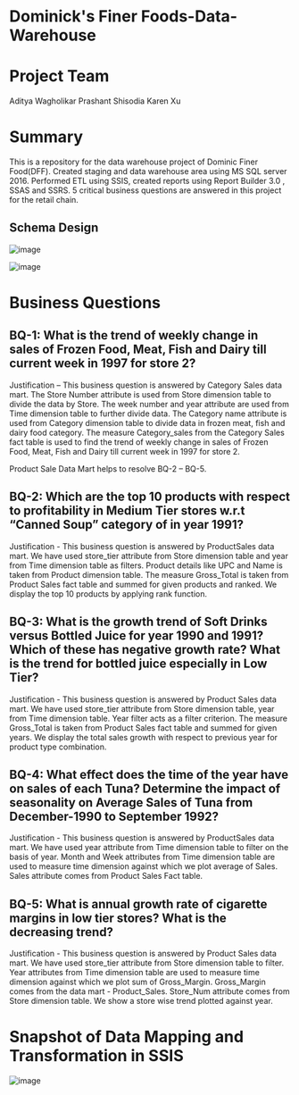 # Dominick's Finer Foods-Data-Warehouse
# Project Team
Aditya Wagholikar
Prashant Shisodia
Karen Xu

# Summary 
This is a repository for the data warehouse project of Dominic Finer Food(DFF). Created staging and data warehouse area  using MS SQL server 2016. Performed ETL using SSIS, created reports using Report Builder 3.0 , SSAS and SSRS.
5 critical business questions are answered in this project for the retail chain.

## Schema Design

![image](https://user-images.githubusercontent.com/4469379/44959165-18e5f180-aeb0-11e8-956d-de7b8bff348c.png)

![image](https://user-images.githubusercontent.com/4469379/44959205-8134d300-aeb0-11e8-98b4-ca1451ead58c.png)

# Business Questions

## BQ-1: What is the trend of weekly change in sales of Frozen Food, Meat, Fish and Dairy till current week in 1997 for store 2?

Justification – This business question is answered by Category Sales data mart. The Store Number attribute is used from Store dimension table to divide the data by Store. The week number and year attribute are used from Time dimension table to further divide data. The Category name attribute is used from Category dimension table to divide data in frozen meat, fish and dairy food category. The measure Category_sales from the Category Sales fact table is used to find the trend of weekly change in sales of Frozen Food, Meat, Fish and Dairy till current week in 1997 for store 2.

Product Sale Data Mart helps to resolve BQ-2 – BQ-5.

## BQ-2: Which are the top 10 products with respect to profitability in Medium Tier stores w.r.t “Canned Soup” category of in year 1991?
Justification - This business question is answered by ProductSales data mart. We have used store_tier attribute from Store dimension table and year from Time dimension table as filters. Product details like UPC and Name is taken from Product dimension table. The measure Gross_Total is taken from Product Sales fact table and summed for given products and ranked. We display the top 10 products by applying rank function.

## BQ-3: What is the growth trend of Soft Drinks versus Bottled Juice for year 1990 and 1991? Which of these has negative growth rate? What is the trend for bottled juice especially in Low Tier?
Justification - This business question is answered by Product Sales data mart. We have used store_tier attribute from Store dimension table, year from Time dimension table. Year filter acts as a filter criterion. The measure Gross_Total is taken from Product Sales fact table and summed for given years. We display the total sales growth with respect to previous year for product type combination.

## BQ-4: What effect does the time of the year have on sales of each Tuna? Determine the impact of seasonality on Average Sales of Tuna from December-1990 to September 1992?
Justification - This business question is answered by ProductSales data mart. We have used year attribute from Time dimension table to filter on the basis of year. Month and Week attributes from Time dimension table are used to measure time dimension against which we plot average of Sales. Sales attribute comes from Product Sales Fact table.

## BQ-5: What is annual growth rate of cigarette margins in low tier stores? What is the decreasing trend?

Justification - This business question is answered by Product Sales data mart. We have used store_tier attribute from Store dimension table to filter. Year attributes from Time dimension table are used to measure time dimension against which we plot sum of Gross_Margin.
Gross_Margin comes from the data mart - Product_Sales. Store_Num attribute comes from Store dimension table. We show a store wise trend plotted against year.

# Snapshot of Data Mapping and Transformation in SSIS

![image](https://user-images.githubusercontent.com/4469379/44959278-37002180-aeb1-11e8-93e6-7922c2c5d0e0.png)





